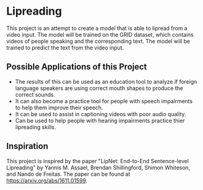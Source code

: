 # Lipreading
This project is an attempt to create a model that is able to lipread from a video input. The model will be trained on the GRID dataset, which contains videos of people speaking and the corresponding text. The model will be trained to predict the text from the video input.

## Possible Applications of this Project
- The results of this can be used as an education tool to analyze if foreign language speakers are using correct mouth shapes to produce the correct sounds.
- It can also become a practice tool for people with speech impairments to help them improve their speech.
- It can be used to assist in captioning videos with poor audio quality.
- Can be used to help people with hearing impairments practice thier lipreading skills.

## Inspiration
This project is inspired by the paper "LipNet: End-to-End Sentence-level Lipreading" by Yannis M. Assael, Brendan Shillingford, Shimon Whiteson, and Nando de Freitas. The paper can be found at https://arxiv.org/abs/1611.01599.